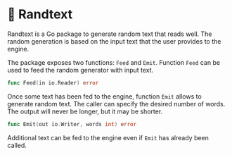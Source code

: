 # 📝 Randtext

Randtext is a Go package to generate random text that reads well. The random generation is based on the input text that the user provides to the engine.

The package exposes two functions: `Feed` and `Emit`. Function `Feed` can be used to feed the random generator with input text.

```go
func Feed(in io.Reader) error
```

Once some text has been fed to the engine, function `Emit` allows to generate random text. The caller can specify the desired number of words. The output will never be longer, but it may be shorter.

```go
func Emit(out io.Writer, words int) error
```

Additional text can be fed to the engine even if `Emit` has already been called.
